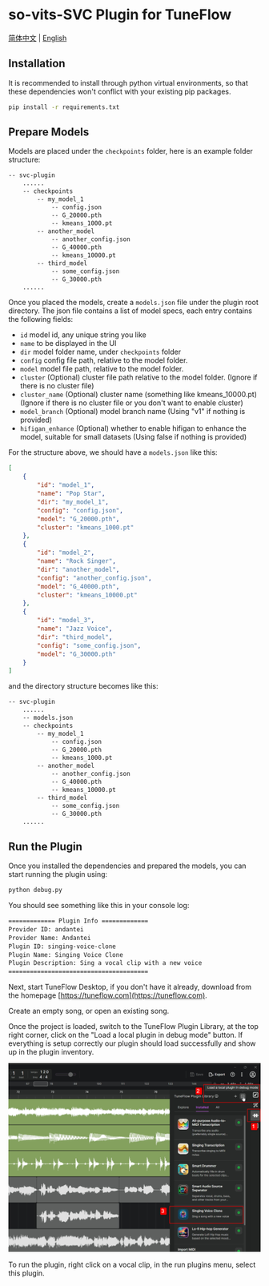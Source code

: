 # so-vits-SVC Plugin for TuneFlow

[简体中文](./README.zh.md) | [English](./README.md)

## Installation

It is recommended to install through python virtual environments, so that these dependencies won't conflict with your existing pip packages.

```bash
pip install -r requirements.txt
```

## Prepare Models

Models are placed under the `checkpoints` folder, here is an example folder structure:

```
-- svc-plugin
    ......
    -- checkpoints
        -- my_model_1
            -- config.json
            -- G_20000.pth
            -- kmeans_1000.pt
        -- another_model
            -- another_config.json
            -- G_40000.pth
            -- kmeans_10000.pt
        -- third_model
            -- some_config.json
            -- G_30000.pth
    ......
```

Once you placed the models, create a `models.json` file under the plugin root directory. The json file contains a list of model specs, each entry contains the following fields:

- `id` model id, any unique string you like
- `name` to be displayed in the UI
- `dir` model folder name, under `checkpoints` folder
- `config` config file path, relative to the model folder.
- `model` model file path, relative to the model folder.
- `cluster` (Optional) cluster file path relative to the model folder. (Ignore if there is no cluster file)
- `cluster_name` (Optional) cluster name (something like kmeans_10000.pt) (Ignore if there is no cluster file or you don't want to enable cluster)
- `model_branch` (Optional) model branch name (Using "v1" if nothing is provided)
- `hifigan_enhance` (Optional) whether to enable hifigan to enhance the model, suitable for small datasets (Using false if nothing is provided)

For the structure above, we should have a `models.json` like this:

```json
[
    {
        "id": "model_1",
        "name": "Pop Star",
        "dir": "my_model_1",
        "config": "config.json",
        "model": "G_20000.pth",
        "cluster": "kmeans_1000.pt"
    },
    {
        "id": "model_2",
        "name": "Rock Singer",
        "dir": "another_model",
        "config": "another_config.json",
        "model": "G_40000.pth",
        "cluster": "kmeans_10000.pt"
    },
    {
        "id": "model_3",
        "name": "Jazz Voice",
        "dir": "third_model",
        "config": "some_config.json",
        "model": "G_30000.pth"
    }
]
```
and the directory structure becomes like this:

```
-- svc-plugin
    ......
    -- models.json
    -- checkpoints
        -- my_model_1
            -- config.json
            -- G_20000.pth
            -- kmeans_1000.pt
        -- another_model
            -- another_config.json
            -- G_40000.pth
            -- kmeans_10000.pt
        -- third_model
            -- some_config.json
            -- G_30000.pth
    ......
```

## Run the Plugin

Once you installed the dependencies and prepared the models, you can start running the plugin using:

```bash
python debug.py
```

You should see something like this in your console log:

```bash
============= Plugin Info =============
Provider ID: andantei
Provider Name: Andantei
Plugin ID: singing-voice-clone
Plugin Name: Singing Voice Clone
Plugin Description: Sing a vocal clip with a new voice
=======================================
```

Next, start TuneFlow Desktop, if you don't have it already, download from the homepage [https://tuneflow.com](https://tuneflow.com).

Create an empty song, or open an existing song.

Once the project is loaded, switch to the TuneFlow Plugin Library, at the top right corner, click on the "Load a local plugin in debug mode" button. If everything is setup correctly our plugin should load successfully and show up in the plugin inventory.

![Load local debug plugin](./images/load_plugin_en.jpg)

To run the plugin, right click on a vocal clip, in the run plugins menu, select this plugin.
